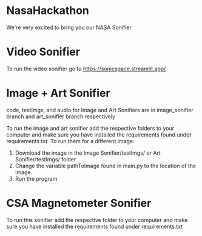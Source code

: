 # NasaHackathon
We're very excited to bring you our NASA Sonifier

# Video Sonifier
To run the video sonifier go to https://sonicspace.streamlit.app/ 

# Image + Art Sonifier
code, testImgs, and audio for Image and Art Sonifiers are in image_sonifier branch and art_sonifier branch respectively

To run the image and art sonifier add the respective folders to your computer and make sure you have installed the requirements found under requirements.txt. To run them for a different image:
1. Download the image in the Image Sonifier/testImgs/ or Art Sonifier/testImgs/ folder
2. Change the variable pathToImage found in main.py to the location of the image.
3. Run the program 

# CSA Magnetometer Sonifier
To run this sonifier add the respective folder to your computer and make sure you have installed the requirements found under requirements.txt 
